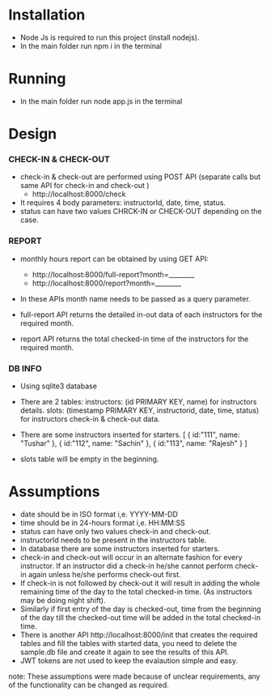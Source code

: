 # Installation
* Node Js is required to run this project (install nodejs).
* In the main folder run npm i in the terminal

# Running
* In the main folder run node app.js in the terminal

# Design

### CHECK-IN & CHECK-OUT
* check-in & check-out are performed using POST API (separate calls but same API for check-in and check-out )
    * http://localhost:8000/check
* It requires 4 body parameters: instructorId, date, time, status.
* status can have two values CHRCK-IN or CHECK-OUT depending on the case.

### REPORT
* monthly hours report can be obtained by using GET API:
    * http://localhost:8000/full-report?month=________
    * http://localhost:8000/report?month=________

* In these APIs month name needs to be passed as a query parameter.
* full-report API returns the detailed in-out data of each instructors for the required month.
* report API returns the total checked-in time of the instructors for the required month. 

### DB INFO
* Using sqlite3 database
* There are 2 tables:
    instructors: (id PRIMARY KEY, name) for instructors details.
    slots: (timestamp PRIMARY KEY, instructorid, date, time, status) for instructors check-in & check-out data.

* There are some instructors inserted for starters.
[
    {
        id:"111",
        name: "Tushar"
    },
    {
        id:"112",
        name: "Sachin"
    },
    {
        id:"113",
        name: "Rajesh"
    }
]

* slots table will be empty in the beginning.

# Assumptions
* date should be in ISO format i,e. YYYY-MM-DD
* time should be in 24-hours format i,e. HH:MM:SS
* status can have only two values check-in and check-out.
* instructorId needs to be present in the instructors table.
* In database there are some instructors inserted for starters.
* check-in and check-out will occur in an alternate fashion for every instructor. If an instructor did a check-in he/she cannot perform check-in again unless he/she performs check-out first.
* If check-in is not followed by check-out it will result in adding the whole remaining time of the day to the total checked-in time. (As instructors may be doing night shift).
* Similarly if first entry of the day is checked-out, time from the beginning of the day till the checked-out time will be added in the total checked-in time.
* There is another API http://localhost:8000/init that creates the required tables and fill the tables with started data, you need to delete the sample.db file and create it again to see the results of this API.
* JWT tokens are not used to keep the evalaution simple and easy.

note: These assumptions were made because of unclear requirements, any of the functionality can be changed as required.

